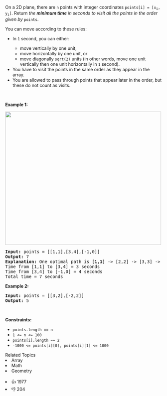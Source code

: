 <p>On a 2D plane, there are <code>n</code> points with integer coordinates <code>points[i] = [x<sub>i</sub>, y<sub>i</sub>]</code>. Return <em>the <strong>minimum time</strong> in seconds to visit all the points in the order given by </em><code>points</code>.</p>

<p>You can move according to these rules:</p>

<ul> 
 <li>In <code>1</code> second, you can either: </li>
    <ul>
    	<li>move vertically by one&nbsp;unit,</li>
    	<li>move horizontally by one unit, or</li>
    	<li>move diagonally <code>sqrt(2)</code> units (in other words, move one unit vertically then one unit horizontally in <code>1</code> second).</li>
    </ul>
    </li>
    <li>You have to visit the points in the same order as they appear in the array.</li>
    <li>You are allowed to pass through points that appear later in the order, but these do not count as visits.</li>
</ul>


<p>&nbsp;</p> 
<p><strong class="example">Example 1:</strong></p> 
<img alt="" src="https://assets.leetcode.com/uploads/2019/11/14/1626_example_1.PNG" style="width: 500px; height: 428px;" /> 
<pre>
<strong>Input:</strong> points = [[1,1],[3,4],[-1,0]]
<strong>Output:</strong> 7
<strong>Explanation: </strong>One optimal path is <strong>[1,1]</strong> -&gt; [2,2] -&gt; [3,3] -&gt; <strong>[3,4] </strong>-&gt; [2,3] -&gt; [1,2] -&gt; [0,1] -&gt; <strong>[-1,0]</strong>   
Time from [1,1] to [3,4] = 3 seconds 
Time from [3,4] to [-1,0] = 4 seconds
Total time = 7 seconds</pre>

<p><strong class="example">Example 2:</strong></p>

<pre>
<strong>Input:</strong> points = [[3,2],[-2,2]]
<strong>Output:</strong> 5
</pre>

<p>&nbsp;</p> 
<p><strong>Constraints:</strong></p>

<ul> 
 <li><code>points.length == n</code></li> 
 <li><code>1 &lt;= n&nbsp;&lt;= 100</code></li> 
 <li><code>points[i].length == 2</code></li> 
 <li><code>-1000&nbsp;&lt;= points[i][0], points[i][1]&nbsp;&lt;= 1000</code></li> 
</ul>

<div><div>Related Topics</div><div><li>Array</li><li>Math</li><li>Geometry</li></div></div><br><div><li>👍 1977</li><li>👎 204</li></div>